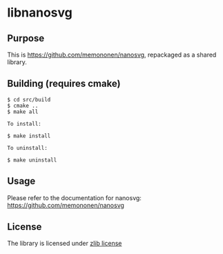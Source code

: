 libnanosvg
==========

## Purpose

This is https://github.com/memononen/nanosvg, repackaged as a shared library.

## Building (requires cmake)

```
$ cd src/build
$ cmake ..
$ make all

To install:

$ make install

To uninstall:

$ make uninstall
```

## Usage

Please refer to the documentation for nanosvg: https://github.com/memononen/nanosvg

## License

The library is licensed under [zlib license](LICENSE.txt)
